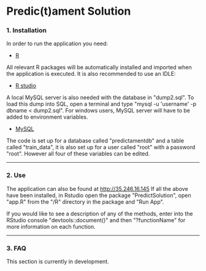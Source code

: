 # Predic(t)ament Solution
### 1. Installation
In order to run the application you need:
- [R](https://cran.r-project.org/mirrors.html)

All relevant R packages will be automatically installed and imported when the application is executed.
It is also recommended to use an IDLE:
- [R studio](https://www.rstudio.com/products/rstudio/download/#download)

 A local MySQL server is also needed with the database in "dump2.sql". To load this dump into SQL, open a terminal and type "mysql -u 'username' -p dbname < dump2.sql". For windows users, MySQL server will have to be added to environment variables.
 - [MySQL](https://www.mysql.com/downloads/)

The code is set up for a database called "predictamentdb" and a table called "train_data", it is also set up for a user called "root" with a password "root". However all four of these variables can be edited.

---
### 2. Use

The application can also be found at http://35.246.16.145
If all the above have been installed, in Rstudio open the package "PredictSolution", open "app.R" from the "/R" directory in the package and "Run App". 

If you would like to see a description of any of the methods, enter into the RStudio console "devtools::document()" and then "?functionName" for more information on each function.

---
### 3. FAQ
This section is currently in development.